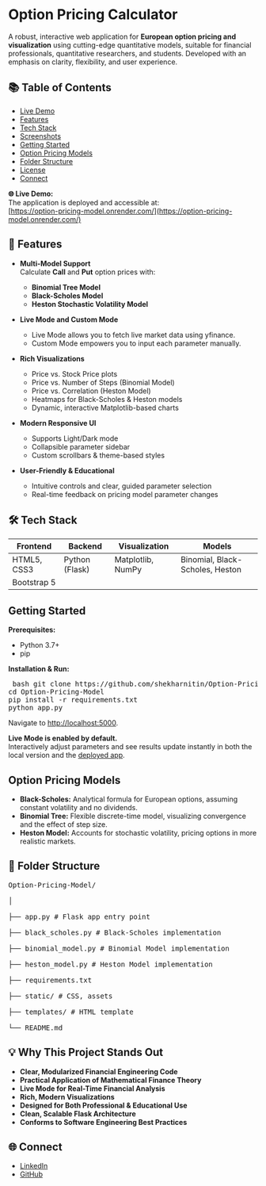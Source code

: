# Option Pricing Calculator

A robust, interactive web application for **European option pricing and visualization** using cutting-edge quantitative models, suitable for financial professionals, quantitative researchers, and students. Developed with an emphasis on clarity, flexibility, and user experience.

## 📚 Table of Contents

- [Live Demo](#-live-demo)
- [Features](#-features)
- [Tech Stack](#-tech-stack)
- [Screenshots](#-screenshots)
- [Getting Started](#getting-started)
- [Option Pricing Models](#option-pricing-models)
- [Folder Structure](#folder-structure)
- [License](#license)
- [Connect](#connect)

**🌐 Live Demo:**  
The application is deployed and accessible at:  
[https://option-pricing-model.onrender.com/](https://option-pricing-model.onrender.com/)

## 🚀 Features

- **Multi-Model Support**  
  Calculate **Call** and **Put** option prices with:
  - **Binomial Tree Model**
  - **Black-Scholes Model**
  - **Heston Stochastic Volatility Model**

- **Live Mode and Custom Mode**
  - Live Mode allows you to fetch live market data using yfinance.
  - Custom Mode empowers you to input each parameter manually.

- **Rich Visualizations**
  - Price vs. Stock Price plots
  - Price vs. Number of Steps (Binomial Model)
  - Price vs. Correlation (Heston Model)
  - Heatmaps for Black-Scholes & Heston models
  - Dynamic, interactive Matplotlib-based charts

- **Modern Responsive UI**
  - Supports Light/Dark mode
  - Collapsible parameter sidebar
  - Custom scrollbars & theme-based styles

- **User-Friendly & Educational**
  - Intuitive controls and clear, guided parameter selection
  - Real-time feedback on pricing model parameter changes

## 🛠️ Tech Stack

| Frontend    | Backend        | Visualization      | Models                            |
|-------------|---------------|--------------------|------------------------------------|
| HTML5, CSS3 | Python (Flask)| Matplotlib, NumPy  | Binomial, Black-Scholes, Heston    |
| Bootstrap 5 |               |                    |                                    |

## Getting Started

**Prerequisites:**
- Python 3.7+
- pip

**Installation & Run:**

<pre> bash git clone https://github.com/shekharnitin/Option-Pricing-Model.git 
cd Option-Pricing-Model 
pip install -r requirements.txt 
python app.py  </pre>

Navigate to [http://localhost:5000](http://localhost:5000).

**Live Mode is enabled by default.**  
Interactively adjust parameters and see results update instantly in both the local version and the [deployed app](https://option-pricing-model.onrender.com/).

## Option Pricing Models

- **Black-Scholes:** Analytical formula for European options, assuming constant volatility and no dividends.
- **Binomial Tree:** Flexible discrete-time model, visualizing convergence and the effect of step size.
- **Heston Model:** Accounts for stochastic volatility, pricing options in more realistic markets.

## 📂 Folder Structure
<pre>
Option-Pricing-Model/<br>
│<br>
├── app.py # Flask app entry point<br>
├── black_scholes.py # Black-Scholes implementation<br>
├── binomial_model.py # Binomial Model implementation<br>
├── heston_model.py # Heston Model implementation<br>
├── requirements.txt<br>
├── static/ # CSS, assets<br>
├── templates/ # HTML template<br>
└── README.md
</pre>

## 💡 Why This Project Stands Out

- **Clear, Modularized Financial Engineering Code**
- **Practical Application of Mathematical Finance Theory**
- **Live Mode for Real-Time Financial Analysis**
- **Rich, Modern Visualizations**
- **Designed for Both Professional & Educational Use**
- **Clean, Scalable Flask Architecture**
- **Conforms to Software Engineering Best Practices**

## 🌐 Connect

- [LinkedIn](https://www.linkedin.com/in/shekharnitin)
- [GitHub](https://github.com/shekharnitin)
